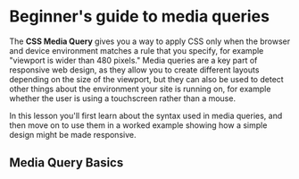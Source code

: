 # Beginner's guide to media queries #
The **CSS Media Query** gives you a way to apply CSS only when the browser and device environment matches a rule that you specify, for example "viewport is wider than 480 pixels." Media queries are a key part of responsive web design, as they allow you to create different layouts depending on the size of the viewport, but they can also be used to detect other things about the environment your site is running on, for example whether the user is using a touchscreen rather than a mouse. 

In this lesson you'll first learn about the syntax used in media queries, and then move on to use them in a worked example showing how a simple design might be made responsive.

## Media Query Basics ##